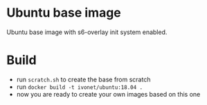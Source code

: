 # Ubuntu base image

Ubuntu base image with s6-overlay init system enabled.


# Build 

* run `scratch.sh` to create the base from scratch
* run `docker build -t ivonet/ubuntu:18.04 .` 
* now you are ready to create your own images based on this one
